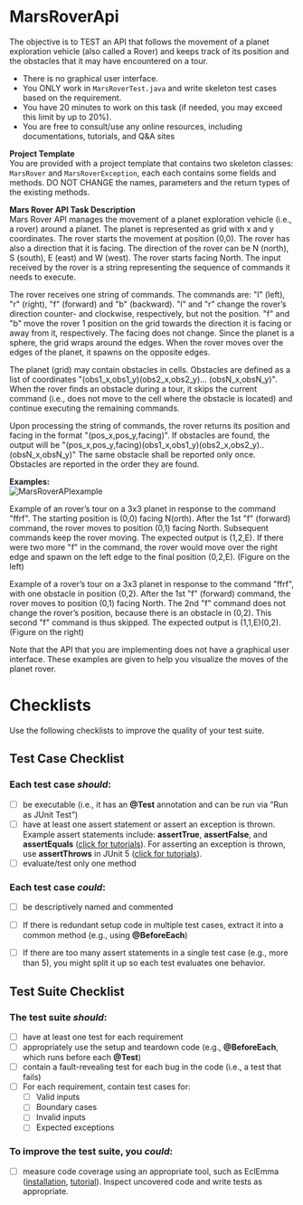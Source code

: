 MarsRoverApi
============
The objective is to TEST an API that follows the movement of a planet exploration vehicle (also called a Rover) and keeps track of its position and the obstacles that it may have encountered on a tour. 
- There is no graphical user interface.  
- You ONLY work in `MarsRoverTest.java` and write skeleton test cases based on the requirement.
- You have 20 minutes to work on this task (if needed, you may exceed this limit by up to 20%).
- You are free to consult/use any online resources, including documentations, tutorials, and Q&A sites

**Project Template**  
You are provided with a project template that contains two skeleton classes: `MarsRover` and `MarsRoverException`, each each contains some fields and methods. DO NOT CHANGE the names, parameters and the return types of the existing methods.

**Mars Rover  API Task Description**  
Mars Rover API manages the movement of a planet exploration vehicle (i.e., a rover) around a planet. The planet is represented as grid with x and y coordinates. The rover starts the movement at position (0,0). The rover has also a direction that it is facing. The direction of the rover can be N (north), S (south), E (east) and W (west). The rover starts facing North. The input received by the rover is a string representing the sequence of commands it needs to execute.

The rover receives one string of commands. The commands are: "l" (left), "r" (right), "f" (forward) and "b" (backward). "l" and "r" change the rover’s direction counter- and clockwise, respectively, but not the position. "f" and "b" move the rover 1 position on the grid towards the direction it is facing or away from it, respectively. The facing does not change. Since the planet is a sphere, the grid wraps around the edges. When the rover moves over the edges of the planet, it spawns on the opposite edges.

The planet (grid) may contain obstacles in cells. Obstacles are defined as a list of coordinates "(obs1_x,obs1_y)(obs2_x,obs2_y)… (obsN_x,obsN_y)". When the rover finds an obstacle during a tour, it skips the current command (i.e., does not move to the cell where the obstacle is located) and continue executing the remaining commands.

Upon processing the string of commands, the rover returns its position and facing in the format "(pos_x,pos_y,facing)". If obstacles are found, the output will be "(pos_x,pos_y,facing)(obs1_x,obs1_y)(obs2_x,obs2_y)..(obsN_x,obsN_y)" The same obstacle shall be reported only once. Obstacles are reported in the order they are found.

**Examples:**   
![MarsRoverAPIexample](https://github.com/largehappygroup/HW4-G1/assets/89805831/103242b3-165d-4653-8111-eab55dea6165)

Example of an rover’s tour on a 3x3 planet in response to the command "ffrf". The starting position is (0,0) facing N(orth). After the 1st "f" (forward) command, the rover moves to position (0,1) facing North. Subsequent commands keep the rover moving. The expected output is (1,2,E). 
If there were two more "f" in the command, the rover would move over the right edge and spawn on the left edge to the final position (0,2,E).  (Figure on the left)

Example of a rover’s tour on a 3x3 planet in response to the command "ffrf", with one obstacle in position (0,2). After the 1st "f" (forward) command, the rover moves to position (0,1) facing North. The 2nd "f" command does not change the rover’s position, because there is an obstacle in (0,2). This second "f" command is thus skipped. The expected output is (1,1,E)(0,2). (Figure on the right)

Note that the API that you are implementing does not have a graphical user interface. These examples are given to help you visualize the moves of the planet rover. 

# Checklists

Use the following checklists to improve the quality of your test suite. 

## Test Case Checklist

### Each test case *should*:
- [ ] be executable (i.e., it has an **@Test** annotation and can be run via “Run as JUnit Test”)
- [ ] have at least one assert statement or assert an exception is thrown. Example assert statements include: **assertTrue**, **assertFalse**, and **assertEquals** ([click for tutorials](https://www.baeldung.com/junit-assertions)). For asserting an exception is thrown, use **assertThrows** in JUnit 5 ([click for tutorials](https://www.baeldung.com/junit-assert-exception)). 
- [ ]  evaluate/test only one method

### Each test case *could*:
- [ ] be descriptively named and commented
- [ ] If there is redundant setup code in multiple test cases, extract it into a common method (e.g., using **@BeforeEach**)
- [ ] If there are too many assert statements in a single test case (e.g., more than 5), you might split it up so each test evaluates one behavior.


## Test Suite Checklist

### The test suite *should*:
- [ ] have at least one test for each requirement
- [ ] appropriately use the setup and teardown code (e.g., **@BeforeEach**, which runs before each **@Test**)
- [ ] contain a fault-revealing test for each bug in the code (i.e., a test that fails)
- [ ] For each requirement, contain test cases for:
  - [ ] Valid inputs
  - [ ] Boundary cases
  - [ ] Invalid inputs
  - [ ] Expected exceptions
### To improve the test suite, you *could*:
- [ ] measure code coverage using an appropriate tool, such as EclEmma ([installation](https://www.eclemma.org/installation.html), [tutorial](https://www.eclipse.org/community/eclipse_newsletter/2015/august/article1.php)). Inspect uncovered code and write tests as appropriate.
